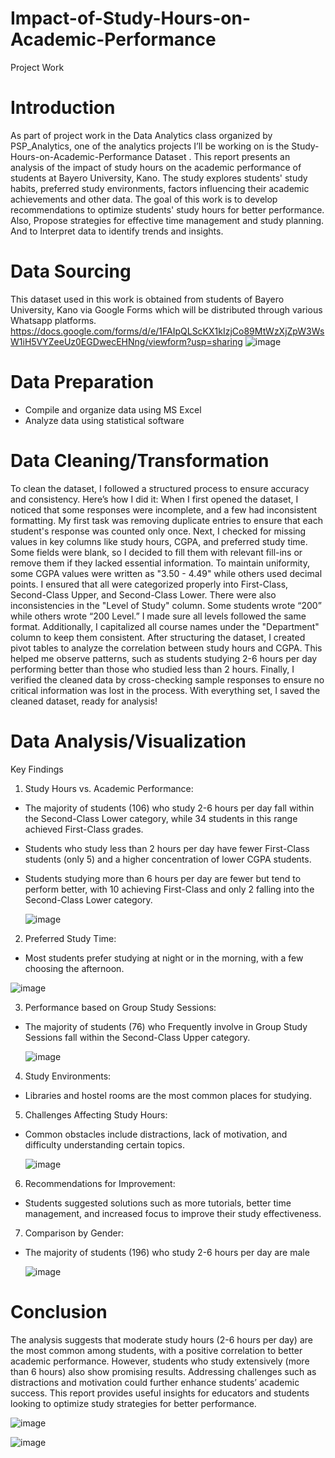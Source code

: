# Impact-of-Study-Hours-on-Academic-Performance
Project Work

# Introduction
As part of project work in the Data Analytics class organized by PSP_Analytics, one of the analytics projects I’ll be working on is the Study-Hours-on-Academic-Performance Dataset .
This report presents an analysis of the impact of study hours on the academic performance of students at Bayero University, Kano. The study explores students' study habits, preferred study environments, factors influencing their academic achievements and other data.
The goal of this work is to develop recommendations to optimize students' study hours for better performance. Also, Propose strategies for effective time management and study planning. And to Interpret data to identify trends and insights.

# Data Sourcing
This dataset used in this work is obtained from students of Bayero University, Kano via Google Forms which will be distributed through various Whatsapp platforms. https://docs.google.com/forms/d/e/1FAIpQLScKX1kIzjCo89MtWzXjZpW3WsW1iH5VYZeeUz0EGDwecEHNng/viewform?usp=sharing ![image](https://github.com/user-attachments/assets/dc5dfa37-d30c-4331-8e44-c0c4f7018ab4)

# Data Preparation
  - Compile and organize data using MS Excel
  - Analyze data using statistical software


# Data Cleaning/Transformation
To clean the dataset, I followed a structured process to ensure accuracy and consistency. Here’s how I did it:
When I first opened the dataset, I noticed that some responses were incomplete, and a few had inconsistent formatting. My first task was removing duplicate entries to ensure that each student's response was counted only once.
Next, I checked for missing values in key columns like study hours, CGPA, and preferred study time. Some fields were blank, so I decided to fill them with relevant fill-ins or remove them if they lacked essential information.
To maintain uniformity, some CGPA values were written as "3.50 - 4.49" while others used decimal points. I ensured that all were categorized properly into First-Class, Second-Class Upper, and Second-Class Lower.
There were also inconsistencies in the "Level of Study" column. Some students wrote “200” while others wrote “200 Level.” I made sure all levels followed the same format. Additionally, I capitalized all course names under the "Department" column to keep them consistent.
After structuring the dataset, I created pivot tables to analyze the correlation between study hours and CGPA. This helped me observe patterns, such as students studying 2-6 hours per day performing better than those who studied less than 2 hours.
Finally, I verified the cleaned data by cross-checking sample responses to ensure no critical information was lost in the process. With everything set, I saved the cleaned dataset, ready for analysis!


# Data Analysis/Visualization
Key Findings

1.	Study Hours vs. Academic Performance:
  - The majority of students (106) who study 2-6 hours per day fall within the Second-Class Lower category, while 34 students in this range achieved First-Class grades.
  - Students who study less than 2 hours per day have fewer First-Class students (only 5) and a higher concentration of lower CGPA students.
  - Students studying more than 6 hours per day are fewer but tend to perform better, with 10 achieving First-Class and only 2 falling into the Second-Class Lower category.
    
    ![image](https://github.com/user-attachments/assets/44dee8eb-90e8-4492-a11b-7b4373c9d92d)


2.	Preferred Study Time:
  - Most students prefer studying at night or in the morning, with a few choosing the afternoon.

   ![image](https://github.com/user-attachments/assets/d0477dfb-7c0b-4ce0-a9db-0d3432b4f14d)


3.	Performance based on Group Study Sessions:
  - The majority of students (76) who Frequently involve in Group Study Sessions fall within the Second-Class Upper category.
    
    ![image](https://github.com/user-attachments/assets/92ab5a47-3f26-45c5-9de3-cac2ffd6b2d5)

4.  Study Environments:
  - Libraries and hostel rooms are the most common places for studying.


5.	Challenges Affecting Study Hours:
  - Common obstacles include distractions, lack of motivation, and difficulty understanding certain topics.

    ![image](https://github.com/user-attachments/assets/098b1cd6-6e02-4b97-b0ac-bbe9879a0023)

    
6.	Recommendations for Improvement:
  - Students suggested solutions such as more tutorials, better time management, and increased focus to improve their study effectiveness.

7.  Comparison by Gender:
   - The majority of students (196) who study 2-6 hours per day are male
    
     ![image](https://github.com/user-attachments/assets/85c5f421-f3f6-48a1-907a-0593a6ae4d2b)


# Conclusion
The analysis suggests that moderate study hours (2-6 hours per day) are the most common among students, with a positive correlation to better academic performance. However, students who study extensively (more than 6 hours) also show promising results. Addressing challenges such as distractions and motivation could further enhance students’ academic success.
This report provides useful insights for educators and students looking to optimize study strategies for better performance.

   ![image](https://github.com/user-attachments/assets/f93d6f31-a9cc-4db3-b509-dec1069701c1)
   
   ![image](https://github.com/user-attachments/assets/ce6ea9ad-12ff-441b-b625-f82e6b534d1e)



